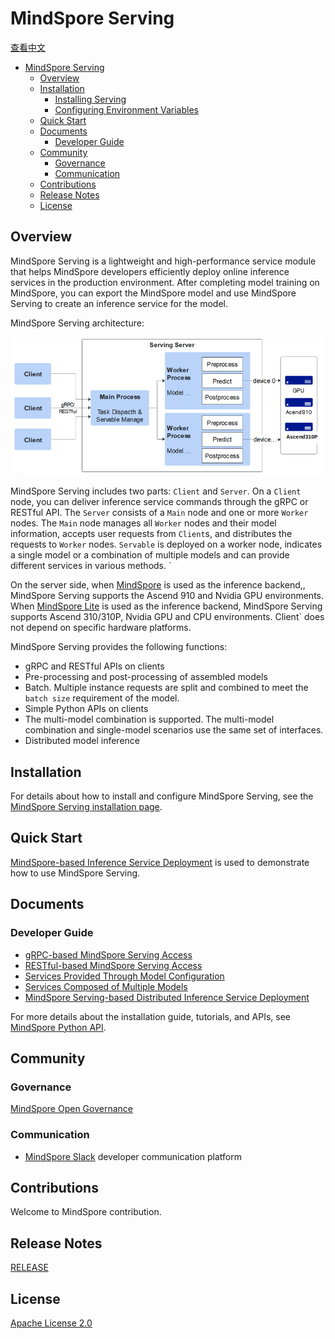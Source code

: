 # MindSpore Serving

[查看中文](./README_CN.md)

<!-- TOC -->

- [MindSpore Serving](#mindspore-serving)
    - [Overview](#overview)
    - [Installation](#installation)
        - [Installing Serving](#installing-serving)
        - [Configuring Environment Variables](#configuring-environment-variables)
    - [Quick Start](#quick-start)
    - [Documents](#documents)
        - [Developer Guide](#developer-guide)
    - [Community](#community)
        - [Governance](#governance)
        - [Communication](#communication)
    - [Contributions](#contributions)
    - [Release Notes](#release-notes)
    - [License](#license)

<!-- /TOC -->

## Overview

MindSpore Serving is a lightweight and high-performance service module that helps MindSpore developers efficiently
deploy online inference services in the production environment. After completing model training on MindSpore, you can
export the MindSpore model and use MindSpore Serving to create an inference service for the model.

MindSpore Serving architecture:

<img src="docs/architecture.png" alt="MindSpore Architecture" width="600"/>

MindSpore Serving includes two parts: `Client` and `Server`. On a `Client` node, you can deliver inference service
commands through the gRPC or RESTful API. The `Server` consists of a `Main` node and one or more `Worker` nodes.
The `Main` node manages all `Worker` nodes and their model information, accepts user requests from `Client`s, and
distributes the requests to `Worker` nodes. `Servable` is deployed on a worker node, indicates a single model or a
combination of multiple models and can provide different services in various methods. `

On the server side, when [MindSpore](#https://www.mindspore.cn/) is used as the inference backend,, MindSpore Serving
supports the Ascend 910 and Nvidia GPU environments. When [MindSpore Lite](#https://www.mindspore.cn/lite) is
used as the inference backend, MindSpore Serving supports Ascend 310/310P, Nvidia GPU and CPU environments. Client` does
not depend on specific hardware platforms.

MindSpore Serving provides the following functions:

- gRPC and RESTful APIs on clients
- Pre-processing and post-processing of assembled models
- Batch. Multiple instance requests are split and combined to meet the `batch size` requirement of the model.
- Simple Python APIs on clients
- The multi-model combination is supported. The multi-model combination and single-model scenarios use the same set of
  interfaces.
- Distributed model inference

## Installation

For details about how to install and configure MindSpore Serving, see the [MindSpore Serving installation page](https://www.mindspore.cn/serving/docs/en/master/serving_install.html).

## Quick Start

[MindSpore-based Inference Service Deployment](https://www.mindspore.cn/serving/docs/en/master/serving_example.html) is
used to demonstrate how to use MindSpore Serving.

## Documents

### Developer Guide

- [gRPC-based MindSpore Serving Access](https://www.mindspore.cn/serving/docs/en/master/serving_grpc.html)
- [RESTful-based MindSpore Serving Access](https://www.mindspore.cn/serving/docs/en/master/serving_restful.html)
- [Services Provided Through Model Configuration](https://www.mindspore.cn/serving/docs/en/master/serving_model.html)
- [Services Composed of Multiple Models](https://www.mindspore.cn/serving/docs/en/master/serving_model.html#services-composed-of-multiple-models)
- [MindSpore Serving-based Distributed Inference Service Deployment](https://www.mindspore.cn/serving/docs/en/master/serving_distributed_example.html)

For more details about the installation guide, tutorials, and APIs,
see [MindSpore Python API](https://www.mindspore.cn/serving/docs/en/master/server.html).

## Community

### Governance

[MindSpore Open Governance](https://gitee.com/mindspore/community/blob/master/governance.md)

### Communication

- [MindSpore Slack](https://join.slack.com/t/mindspore/shared_invite/zt-dgk65rli-3ex4xvS4wHX7UDmsQmfu8w) developer
  communication platform

## Contributions

Welcome to MindSpore contribution.

## Release Notes

[RELEASE](RELEASE.md)

## License

[Apache License 2.0](LICENSE)

